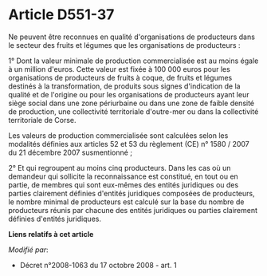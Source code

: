 # Article D551-37

Ne peuvent être reconnues en qualité d'organisations de producteurs dans le secteur des fruits et légumes que les
organisations de producteurs : 

1° Dont la valeur minimale de production commercialisée est au moins égale à un million d'euros. Cette valeur est fixée à 100
000 euros pour les organisations de producteurs de fruits à coque, de fruits et légumes destinés à la transformation, de
produits sous signes d'indication de la qualité et de l'origine ou pour les organisations de producteurs ayant leur siège
social dans une zone périurbaine ou dans une zone de faible densité de production, une collectivité territoriale d'outre-mer
ou dans la collectivité territoriale de Corse. 

Les valeurs de production commercialisée sont calculées selon les modalités définies aux articles 52 et 53 du règlement (CE)
n° 1580 / 2007 du 21 décembre 2007 susmentionné ; 

2° Et qui regroupent au moins cinq producteurs. Dans les cas où un demandeur qui sollicite la reconnaissance est constitué,
en tout ou en partie, de membres qui sont eux-mêmes des entités juridiques ou des parties clairement définies d'entités
juridiques composées de producteurs, le nombre minimal de producteurs est calculé sur la base du nombre de producteurs réunis
par chacune des entités juridiques ou parties clairement définies d'entités juridiques.

**Liens relatifs à cet article**

_Modifié par_:

  - Décret n°2008-1063 du 17 octobre 2008 - art. 1
